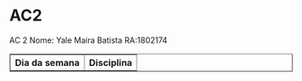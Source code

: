 # AC2
<html>
    <head>
               AC 2
    </head>
        <body>
	Nome: Yale Maira Batista RA:1802174
        </body>
 <table border="1">
         <tr>
<th>Dia da semana</th>
<th>Disciplina</th>
	 </tr>
